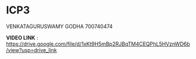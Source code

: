 # ICP3

VENKATAGURUSWAMY GODHA
700740474

**VIDEO LINK** : https://drive.google.com/file/d/1xKt9H5mBp2RJBqTM4CEQPhL5HVznWD6b/view?usp=drive_link
